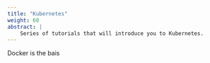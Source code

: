 ```yaml
---
title: "Kubernetes"
weight: 60
abstract: |
    Series of tutorials that will introduce you to Kubernetes.
---
```


Docker is the bais